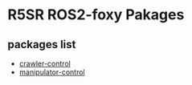 # R5SR ROS2-foxy Pakages

## packages list

- [crawler-control](/crawler-control/README.md)
- [manipulator-control](/manipulator-control/README.md)
